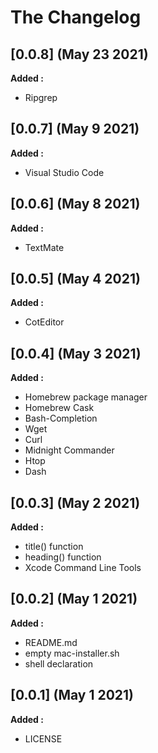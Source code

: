# The Changelog

## [0.0.8] (May 23 2021)

**Added :**

- Ripgrep


## [0.0.7] (May 9 2021)

**Added :**

- Visual Studio Code


## [0.0.6] (May 8 2021)

**Added :**

- TextMate


## [0.0.5] (May 4 2021)

**Added :**

- CotEditor


## [0.0.4] (May 3 2021)

**Added :**

- Homebrew package manager
- Homebrew Cask
- Bash-Completion
- Wget
- Curl
- Midnight Commander
- Htop
- Dash


## [0.0.3] (May 2 2021)

**Added :**

- title() function
- heading() function
- Xcode Command Line Tools


## [0.0.2] (May 1 2021)

**Added :**

- README.md
- empty mac-installer.sh
- shell declaration


## [0.0.1] (May 1 2021)

**Added :**

- LICENSE
